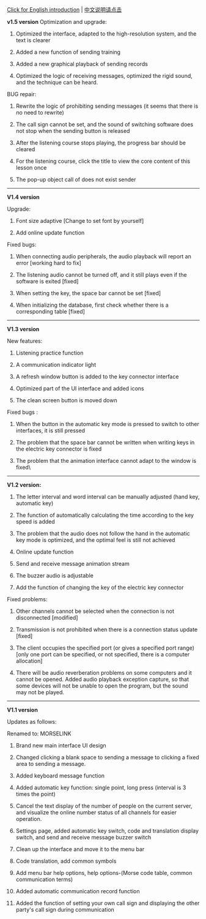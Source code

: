 [Click for English introduction](/readme.md) | [中文说明请点击](/readme_zh_CN.md)

**v1.5 version**
Optimization and upgrade:

1. Optimized the interface, adapted to the high-resolution system, and the text is clearer

2. Added a new function of sending training

3. Added a new graphical playback of sending records

4. Optimized the logic of receiving messages, optimized the rigid sound, and the technique can be heard.

BUG repair:

1. Rewrite the logic of prohibiting sending messages (it seems that there is no need to rewrite)

2. The call sign cannot be set, and the sound of switching software does not stop when the sending button is released

3. After the listening course stops playing, the progress bar should be cleared

4. For the listening course, click the title to view the core content of this lesson once

5. The pop-up object call of does not exist sender

-------------------------------------------------------------
**V1.4 version**

Upgrade:

1. Font size adaptive [Change to set font by yourself]

2. Add online update function

Fixed bugs:

1. When connecting audio peripherals, the audio playback will report an error [working hard to fix]

2. The listening audio cannot be turned off, and it still plays even if the software is exited [fixed]

3. When setting the key, the space bar cannot be set [fixed]

4. When initializing the database, first check whether there is a corresponding table [fixed]

-------------------------------------------------------------
**V1.3 version**

New features:

1. Listening practice function

2. A communication indicator light

3. A refresh window button is added to the key connector interface

4. Optimized part of the UI interface and added icons

5. The clean screen button is moved down

Fixed bugs :

1. When the button in the automatic key mode is pressed to switch to other interfaces, it is still pressed

2. The problem that the space bar cannot be written when writing keys in the electric key connector is fixed

3. The problem that the animation interface cannot adapt to the window is fixed\

----------------------------------------------------------
**V1.2 version:**

1. The letter interval and word interval can be manually adjusted (hand key, automatic key)

2. The function of automatically calculating the time according to the key speed is added

3. The problem that the audio does not follow the hand in the automatic key mode is optimized, and the optimal feel is still not achieved

4. Online update function

5. Send and receive message animation stream

6. The buzzer audio is adjustable

7. Add the function of changing the key of the electric key connector

Fixed problems:

1. Other channels cannot be selected when the connection is not disconnected [modified]

2. Transmission is not prohibited when there is a connection status update [fixed]

3. The client occupies the specified port (or gives a specified port range) [only one port can be specified, or not specified, there is a computer allocation]

4. There will be audio reverberation problems on some computers and it cannot be opened. Added audio playback exception capture, so that some devices will not be unable to open the program, but the sound may not be played.

--------------------------------------------------------------------------

**V1.1 version**

Updates as follows:

Renamed to: MORSELINK

1. Brand new main interface UI design

2. Changed clicking a blank space to sending a message to clicking a fixed area to sending a message.

3. Added keyboard message function

4. Added automatic key function: single point, long press (interval is 3 times the point)

5. Cancel the text display of the number of people on the current server, and visualize the online number status of all channels for easier operation.

6. Settings page, added automatic key switch, code and translation display switch, and send and receive message buzzer switch

7. Clean up the interface and move it to the menu bar

8. Code translation, add common symbols

9. Add menu bar help options, help options-(Morse code table, common communication terms)

10. Added automatic communication record function

11. Added the function of setting your own call sign and displaying the other party's call sign during communication
